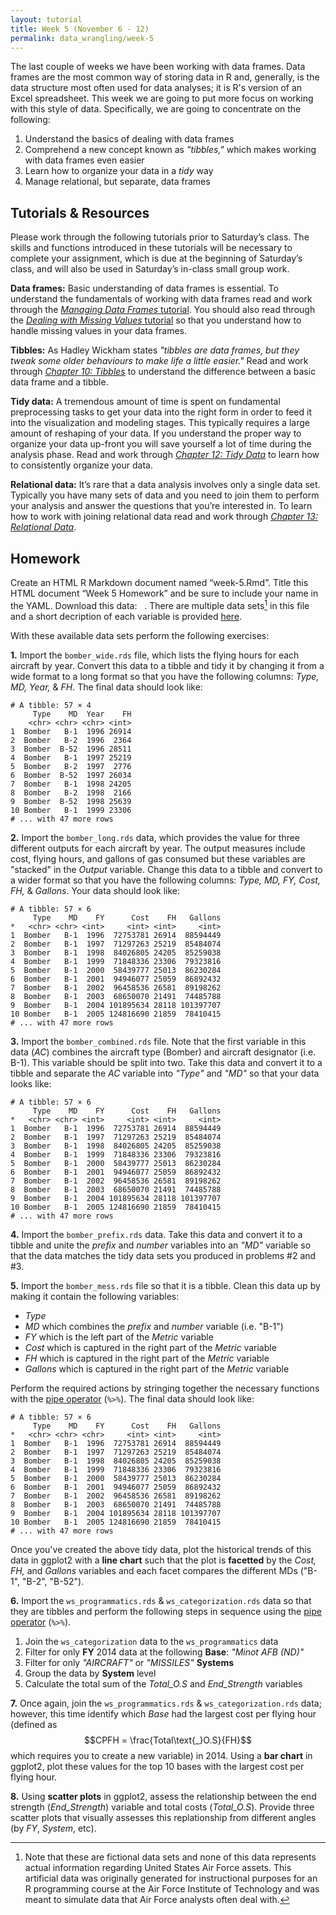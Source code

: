 ```yaml
---
layout: tutorial
title: Week 5 (November 6 - 12)
permalink: data_wrangling/week-5
---
```


The last couple of weeks we have been working with data frames.  Data frames are the most common way of storing data in R and, generally, is the data structure most often used for data analyses; it is R's version of an Excel spreadsheet. This week we are going to put more focus on working with this style of data.  Specifically, we are going to concentrate on the following:

1. Understand the basics of dealing with data frames
2. Comprehend a new concept known as *"tibbles,"* which makes working with data frames even easier
3. Learn how to organize your data in a *tidy* way
4. Manage relational, but separate, data frames

## Tutorials & Resources

Please work through the following tutorials prior to Saturday’s class. The skills and functions introduced in these tutorials will be necessary to complete your assignment, which is due at the beginning of Saturday’s class, and will also be used in Saturday’s in-class small group work.

**Data frames:** Basic understanding of data frames is essential. To understand the fundamentals of working with data frames read and work through the [*Managing Data Frames* tutorial](http://uc-r.github.io/dataframes).  You should also read through the [*Dealing with Missing Values* tutorial](http://uc-r.github.io/missing_values) so that you understand how to handle missing values in your data frames.

**Tibbles:**  As Hadley Wickham states *"tibbles are data frames, but they tweak some older behaviours to make life a little easier."*  Read and work through *[Chapter 10: Tibbles](http://r4ds.had.co.nz/tibbles.html)* to understand the difference between a basic data frame and a tibble. 

**Tidy data:**  A tremendous amount of time is spent on fundamental preprocessing tasks to get your data into the right form in order to feed it into the visualization and modeling stages. This typically requires a large amount of reshaping of your data. If you understand the proper way to organize your data up-front you will save yourself a lot of time during the analysis phase. Read and work through [*Chapter 12: Tidy Data*](http://r4ds.had.co.nz/tidy-data.html) to learn how to consistently organize your data.

**Relational data:** It’s rare that a data analysis involves only a single data set. Typically you have many sets of data and you need to join them to perform your analysis and answer the questions that you’re interested in. To learn how to work with joining relational data read and work through [*Chapter 13: Relational Data*](http://r4ds.had.co.nz/relational-data.html).


## Homework

Create an HTML R Markdown document named “week-5.Rmd”. Title this HTML document “Week 5 Homework” and be sure to include your name in the YAML.  Download this data: &nbsp; <a href="https://www.dropbox.com/sh/qgv90e945updkzq/AADpwjjWq-7u3IArV0rYl3-9a?dl=1" style="color:black;"><i class="fa fa-cloud-download" style="font-size:1em"></i></a>. There are multiple data sets[^data] in this file and a short decription of each variable is provided [here](http://uc-r.github.io/data_wrangling/week-5-assignment-data).

With these available data sets perform the following exercises:

__1\.__ Import the `bomber_wide.rds` file, which lists the flying hours for each aircraft by year. Convert this data to a tibble and tidy it by changing it from a wide format to a long format so that you have the following columns: *Type, MD, Year,* & *FH*. The final data should look like:

```
# A tibble: 57 × 4
     Type    MD  Year    FH
    <chr> <chr> <chr> <int>
1  Bomber   B-1  1996 26914
2  Bomber   B-2  1996  2364
3  Bomber  B-52  1996 28511
4  Bomber   B-1  1997 25219
5  Bomber   B-2  1997  2776
6  Bomber  B-52  1997 26034
7  Bomber   B-1  1998 24205
8  Bomber   B-2  1998  2166
9  Bomber  B-52  1998 25639
10 Bomber   B-1  1999 23306
# ... with 47 more rows
```

__2\.__ Import the `bomber_long.rds` data, which provides the value for three different outputs for each aircraft by year. The output measures include cost, flying hours, and gallons of gas consumed but these variables are "stacked" in the *Output* variable. Change this data to a tibble and convert to a wider format so that you have the following columns: *Type, MD, FY, Cost, FH,* & *Gallons*. Your data should look like:

```
# A tibble: 57 × 6
     Type    MD    FY      Cost    FH   Gallons
*   <chr> <chr> <int>     <int> <int>     <int>
1  Bomber   B-1  1996  72753781 26914  88594449
2  Bomber   B-1  1997  71297263 25219  85484074
3  Bomber   B-1  1998  84026805 24205  85259038
4  Bomber   B-1  1999  71848336 23306  79323816
5  Bomber   B-1  2000  58439777 25013  86230284
6  Bomber   B-1  2001  94946077 25059  86892432
7  Bomber   B-1  2002  96458536 26581  89198262
8  Bomber   B-1  2003  68650070 21491  74485788
9  Bomber   B-1  2004 101895634 28118 101397707
10 Bomber   B-1  2005 124816690 21859  78410415
# ... with 47 more rows
```

__3\.__ Import the `bomber_combined.rds` file. Note that the first variable in this data (*AC*) combines the aircraft type (Bomber) and aircraft designator (i.e. B-1). This variable should be split into two.  Take this data and convert it to a tibble and separate the *AC* variable into *"Type"* and *"MD"* so that your data looks like:

```
# A tibble: 57 × 6
     Type    MD    FY      Cost    FH   Gallons
*   <chr> <chr> <int>     <int> <int>     <int>
1  Bomber   B-1  1996  72753781 26914  88594449
2  Bomber   B-1  1997  71297263 25219  85484074
3  Bomber   B-1  1998  84026805 24205  85259038
4  Bomber   B-1  1999  71848336 23306  79323816
5  Bomber   B-1  2000  58439777 25013  86230284
6  Bomber   B-1  2001  94946077 25059  86892432
7  Bomber   B-1  2002  96458536 26581  89198262
8  Bomber   B-1  2003  68650070 21491  74485788
9  Bomber   B-1  2004 101895634 28118 101397707
10 Bomber   B-1  2005 124816690 21859  78410415
# ... with 47 more rows
```

__4\.__ Import the `bomber_prefix.rds` data. Take this data and convert it to a tibble and unite the *prefix* and *number* variables into an *"MD"* variable so that the data matches the tidy data sets you produced in problems #2 and #3.

__5\.__ Import the `bomber_mess.rds` file so that it is a tibble.  Clean this data up by making it contain the following variables: 

- *Type*
- *MD* which combines the *prefix* and *number* variable (i.e. "B-1")
- *FY* which is the left part of the *Metric* variable
- *Cost* which is captured in the right part of the *Metric* variable
- *FH* which is captured in the right part of the *Metric* variable
- *Gallons* which is captured in the right part of the *Metric* variable

Perform the required actions by stringing together the necessary functions with the [pipe operator](http://uc-r.github.io/pipe) (`%>%`). The final data should look like:
    
```
# A tibble: 57 × 6
     Type    MD    FY      Cost    FH   Gallons
*   <chr> <chr> <chr>     <int> <int>     <int>
1  Bomber   B-1  1996  72753781 26914  88594449
2  Bomber   B-1  1997  71297263 25219  85484074
3  Bomber   B-1  1998  84026805 24205  85259038
4  Bomber   B-1  1999  71848336 23306  79323816
5  Bomber   B-1  2000  58439777 25013  86230284
6  Bomber   B-1  2001  94946077 25059  86892432
7  Bomber   B-1  2002  96458536 26581  89198262
8  Bomber   B-1  2003  68650070 21491  74485788
9  Bomber   B-1  2004 101895634 28118 101397707
10 Bomber   B-1  2005 124816690 21859  78410415
# ... with 47 more rows
```

Once you've created the above tidy data, plot the historical trends of this data in ggplot2 with a __line chart__ such that the plot is __facetted__ by the *Cost, FH,* and *Gallons* variables and each facet compares the different MDs ("B-1", "B-2", "B-52").

__6\.__ Import the `ws_programmatics.rds` & `ws_categorization.rds` data so that they are tibbles and perform the following steps in sequence using the [pipe operator](http://uc-r.github.io/pipe) (`%>%`). 

1. Join the `ws_categorization` data to the `ws_programmatics` data
2. Filter for only __FY__ 2014 data at the following __Base__: *"Minot AFB (ND)"*
3. Filter for only *"AIRCRAFT"* or *"MISSILES"* __Systems__
4. Group the data by __System__ level
5. Calculate the total sum of the *Total_O.S* and *End_Strength* variables

__7\.__ Once again, join the `ws_programmatics.rds` & `ws_categorization.rds` data; however, this time identify which *Base* had the largest cost per flying hour (defined as $$CPFH = \frac{Total\text{_}O.S}{FH}$$ which requires you to create a new variable) in 2014.  Using a __bar chart__ in ggplot2, plot these values for the top 10 bases with the largest cost per flying hour.

__8\.__ Using __scatter plots__ in ggplot2, assess the relationship between the end strength (*End_Strength*) variable and total costs (*Total_O.S*).  Provide three scatter plots that visually assesses this replationship from different angles (by *FY*, *System*, etc).  



[^data]: Note that these are fictional data sets and none of this data represents actual information regarding United States Air Force assets. This artificial data was originally generated for instructional purposes for an R programming course at the Air Force Institute of Technology and was meant to simulate data that Air Force analysts often deal with.

